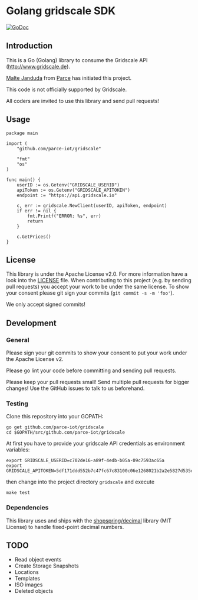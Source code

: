 Golang gridscale SDK
====================

[![GoDoc](https://godoc.org/github.com/Shopify/sarama?status.png)](https://godoc.org/github.com/parce-iot/gridscale)

Introduction
------------
This is a Go (Golang) library to consume the Gridscale API
(http://www.gridscale.de).

[Malte Janduda](https://github.com/MalteJ) from [Parce](http://www.parce.de) has
initiated this project.

This code is not officially supported by Gridscale.

All coders are invited to use this library and send pull requests!


Usage
-----

    package main
    
    import (
        "github.com/parce-iot/gridscale"

        "fmt"
        "os"
    )

    func main() {
        userID := os.Getenv("GRIDSCALE_USERID")
        apiToken := os.Getenv("GRIDSCALE_APITOKEN")
        endpoint := "https://api.gridscale.io"

        c, err := gridscale.NewClient(userID, apiToken, endpoint)
        if err != nil {
            fmt.Printf("ERROR: %s", err)
            return
        }
        
        c.GetPrices()
    }

License
-------
This library is under the Apache License v2.0. For more information have a look
into the [LICENSE](LICENSE) file. When contributing to this project (e.g. by
sending pull requests) you accept your work to be under the same license. To
show your consent please git sign your commits (`git commit -s -m 'foo'`).

We only accept signed commits!


Development
-----------
### General
Please sign your git commits to show your consent to put your work under the
Apache License v2.

Please go lint your code before committing and sending pull requests.

Please keep your pull requests small! Send multiple pull requests for bigger
changes! Use the GitHub issues to talk to us beforehand.


### Testing
Clone this repository into your GOPATH:

    go get github.com/parce-iot/gridscale
    cd $GOPATH/src/github.com/parce-iot/gridscale

At first you have to provide your gridscale API credentials as environment
variables:

    export GRIDSCALE_USERID=c702de16-a89f-4edb-b05a-09c7593ac65a
    export GRIDSCALE_APITOKEN=5df171ddd552b7c47fc67c83100c06e1268021b2a2e5827d535ddef7333fe64b

then change into the project directory `gridscale` and execute

    make test

### Dependencies
This library uses and ships with the [shopspring/decimal](https://github.com/shopspring/decimal)
library (MIT License) to handle fixed-point decimal numbers.

TODO
----
* Read object events
* Create Storage Snapshots
* Locations
* Templates
* ISO images
* Deleted objects
